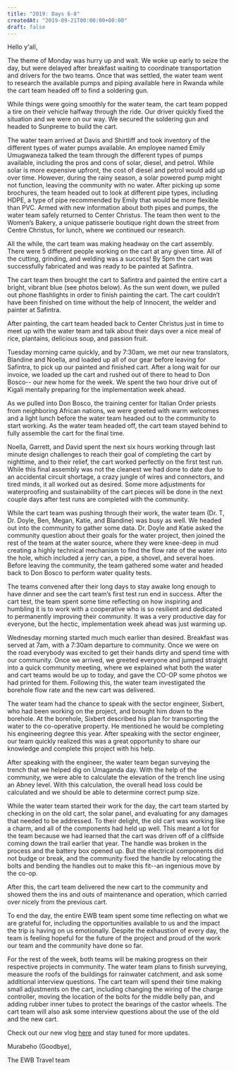 ```yaml
---
title: "2019: Days 6-8"
createdAt: "2019-09-21T00:00:00+00:00"
draft: false
---
```

Hello y'all,

The theme of Monday was hurry up and wait. We woke up early to seize the day, but were delayed after breakfast waiting to coordinate transportation and drivers for the two teams. Once that was settled, the water team went to research the available pumps and piping available here in Rwanda while the cart team headed off to find a soldering gun. 

While things were going smoothly for the water team, the cart team popped a tire on their vehicle halfway through the ride. Our driver quickly fixed the situation and we were on our way. We secured the soldering gun and headed to Sunpreme to build the cart.

The water team arrived at Davis and Shirtliff and took inventory of the different types of water pumps available. An employee named Emily Umugwaneza talked the team through the different types of pumps available, including the pros and cons of solar, diesel, and petrol. While solar is more expensive upfront, the cost of diesel and petrol would add up over time. However, during the rainy season, a solar powered pump might not function, leaving the community with no water. After picking up some brochures, the team headed out to look at different pipe types, including HDPE, a type of pipe recommended by Emily that would be more flexible than PVC. Armed with new information about both pipes and pumps, the water team safely returned to Center Christus. The team then went to the Women’s Bakery, a unique patisserie boutique right down the street from Centre Christus, for lunch, where we continued our research. 

All the while, the cart team was making headway on the cart assembly. There were 5 different people working on the cart at any given time. All of the cutting, grinding, and welding was a success! By 5pm the cart was successfully fabricated and was ready to be painted at Safintra. 

The cart team then brought the cart to Safintra and painted the entire cart a bright, vibrant blue (see photos below). As the sun went down, we pulled out phone flashlights in order to finish painting the cart. The cart couldn’t have been finished on time without the help of Innocent, the welder and painter at Safintra. 

After painting, the cart team headed back to Center Christus just in time to meet up with the water team and talk about their days over a nice meal of rice, plantains, delicious soup, and passion fruit. 

Tuesday morning came quickly, and by 7:30am, we met our new translators, Blandine and Noella, and loaded up all of our gear before leaving for Safintra, to pick up our painted and finished cart. After a long wait for our invoice, we loaded up the cart and rushed out of there to head to Don Bosco-- our new home for the week. We spent the two hour drive out of Kigali mentally preparing for the implementation week ahead. 

As we pulled into Don Bosco, the training center for Italian Order priests from neighboring African nations, we were greeted with warm welcomes and a light lunch before the water team headed out to the community to start working. As the water team headed off, the cart team stayed behind to fully assemble the cart for the final time. 

Noella, Garrett, and David spent the next six hours working through last minute design challenges to reach their goal of completing the cart by nighttime, and to their relief, the cart worked perfectly on the first test run. While this final assembly was not the cleanest we had done to date due to an accidental circuit shortage, a crazy jungle of wires and connectors, and tired minds, it all worked out as desired. Some more adjustments for waterproofing and sustainability of the cart pieces will be done in the next couple days after test runs are completed with the community.

While the cart team was pushing through their work, the water team (Dr. T, Dr. Doyle, Ben, Megan, Katie, and Blandine) was busy as well. We headed out into the community to gather some data. Dr. Doyle and Katie asked the community question about their goals for the water project, then joined the rest of the team at the water source, where they were knee-deep in mud creating a highly technical mechanism to find the flow rate of the water into the hole, which included a jerry can, a pipe, a shovel, and several hoes. Before leaving the community, the team gathered some water and headed back to Don Bosco to perform water quality tests. 

The teams convened after their long days to stay awake long enough to have dinner  and see the cart team’s first test run end in success. After the cart test, the team spent some time reflecting on how inspiring and humbling it is to work with a cooperative who is so resilient and dedicated to permanently improving their community. It was a very productive day for everyone, but the hectic, implementation week ahead was just warming up. 

Wednesday morning started much much earlier than desired. Breakfast was served at 7am, with a 7:30am departure to community. Once we were on the road everybody was excited to get their hands dirty and spend time with our community. Once we arrived, we greeted everyone and jumped straight into a quick community meeting, where we explained what both the water and cart teams would be up to today, and gave the CO-OP some photos we had printed for them. Following this, the water team investigated the borehole flow rate and the new cart was delivered.

The water team had the chance to speak with the sector engineer, Sixbert, who had been working on the project, and brought him down to the borehole. At the borehole, Sixbert described his plan for transporting the water to the co-operative property. He mentioned he would be completing his engineering degree this year. After speaking with the sector engineer, our team quickly realized this was a great opportunity to share our knowledge and complete this project with his help. 

After speaking with the engineer, the water team began surveying the trench that we helped dig on Umaganda day. With the help of the community, we were able to calculate the elevation of the trench line using an Abney level. With this calculation, the overall head loss could be calculated and we should be able to determine correct pump size.

While the water team started their work for the day, the cart team started by checking in on the old cart, the solar panel, and evaluating for any damages that needed to be addressed. To their delight, the old cart was working like a charm, and all of the components had held up well. This meant a lot for the team because we had learned that the cart was driven off of a cliffside coming down the trail earlier that year. The handle was broken in the process and the battery box opened up. But the electrical components did not budge or break, and the community fixed the handle by relocating the bolts and bending the handles out to make this fit--an ingenious move by the co-op. 

After this, the cart team delivered the new cart to the community and showed them the ins and outs of maintenance and operation, which carried over nicely from the previous cart.

To end the day, the entire EWB team spent some time reflecting on what we are grateful for, including the opportunities available to us and the impact the trip is having on us emotionally. Despite the exhaustion of every day, the team is feeling hopeful for the future of the project and proud of the work our team and the community have done so far. 

For the rest of the week, both teams will be making progress on their respective projects in community. The water team plans to finish surveying, measure the roofs of the buildings for rainwater catchment, and ask some additional interview questions. The cart team will spend their time making small adjustments on the cart, including changing the wiring of the charge controller, moving the location of the bolts for the middle belly pan, and adding rubber inner tubes to protect the bearings of the castor wheels. The cart team will also ask some interview questions about the use of the old and the new cart. 

Check out our new vlog [here](https://youtu.be/1GRjxgxSO-k) and stay tuned for more updates.

Murabeho (Goodbye),

The EWB Travel team